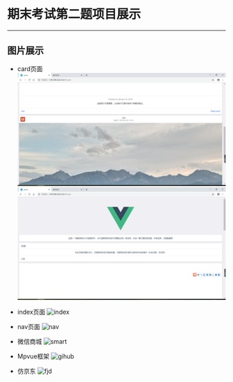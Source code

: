 # 期末考试第二题项目展示
----
## 图片展示
- card页面
![card](img/card.png)
![card1](/img/card1.png)

- index页面
![index](../img/index.png)

- nav页面
![nav](../img/nav.png)

- 微信商城
![smart](../img/smart.png)

- Mpvue框架
![gihub](../img/github.png)

- 仿京东
![fjd](../img/fjd.png)
